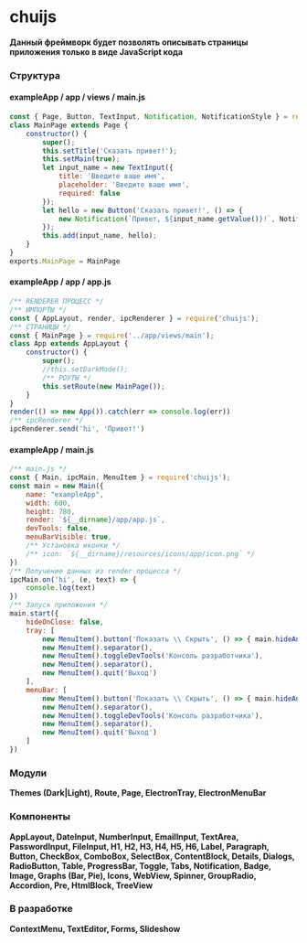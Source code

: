 # chuijs
**Данный фреймворк будет позволять описывать страницы приложения только в виде JavaScript кода**
### Структура
#### exampleApp / app / views / main.js
```javascript
const { Page, Button, TextInput, Notification, NotificationStyle } = require('chuijs');
class MainPage extends Page {
    constructor() {
        super();
        this.setTitle('Сказать привет!');
        this.setMain(true);
        let input_name = new TextInput({
            title: 'Введите ваше имя',
            placeholder: 'Введите ваше имя',
            required: false
        });
        let hello = new Button('Сказать привет!', () => {
            new Notification(`Привет, ${input_name.getValue()}!`, NotificationStyle.SIMPLE).show();
        });
        this.add(input_name, hello);
    }
}
exports.MainPage = MainPage
```
#### exampleApp / app / app.js
```javascript
/** RENDERER ПРОЦЕСС */
/** ИМПОРТЫ */
const { AppLayout, render, ipcRenderer } = require('chuijs');
/** СТРАНИЦЫ */
const { MainPage } = require('../app/views/main');
class App extends AppLayout {
    constructor() {
        super();
        //this.setDarkMode();
        /** РОУТЫ */
        this.setRoute(new MainPage());
    }
}
render(() => new App()).catch(err => console.log(err))
/** ipcRenderer */
ipcRenderer.send('hi', 'Привет!')
```
#### exampleApp / main.js
```javascript
/** main.js */
const { Main, ipcMain, MenuItem } = require('chuijs');
const main = new Main({
    name: "exampleApp",
    width: 600,
    height: 780,
    render: `${__dirname}/app/app.js`,
    devTools: false,
    menuBarVisible: true,
    /** Установка иконки */
    /** icon: `${__dirname}/resources/icons/app/icon.png` */
})
/** Получение данных из render процесса */
ipcMain.on('hi', (e, text) => {
    console.log(text)
})
/** Запуск приложения */
main.start({
    hideOnClose: false,
    tray: [
        new MenuItem().button('Показать \\ Скрыть', () => { main.hideAndShow() }),
        new MenuItem().separator(),
        new MenuItem().toggleDevTools('Консоль разработчика'),
        new MenuItem().separator(),
        new MenuItem().quit('Выход')
    ],
    menuBar: [
        new MenuItem().button('Показать \\ Скрыть', () => { main.hideAndShow() }),
        new MenuItem().separator(),
        new MenuItem().toggleDevTools('Консоль разработчика'),
        new MenuItem().separator(),
        new MenuItem().quit('Выход')
    ]
})
```
### Модули
**Themes (Dark|Light), Route, Page, ElectronTray, ElectronMenuBar**
### Компоненты
**AppLayout, DateInput, NumberInput, EmailInput, TextArea,
PasswordInput, FileInput, H1, H2, H3, H4, H5, H6, Label, 
Paragraph, Button, CheckBox, ComboBox, SelectBox, 
ContentBlock, Details, Dialogs, RadioButton, Table, 
ProgressBar, Toggle, Tabs, Notification, Badge, 
Image, Graphs (Bar, Pie), Icons, WebView, Spinner,
GroupRadio, Accordion, Pre, HtmlBlock, TreeView**
### В разработке
**ContextMenu, TextEditor, Forms, Slideshow**